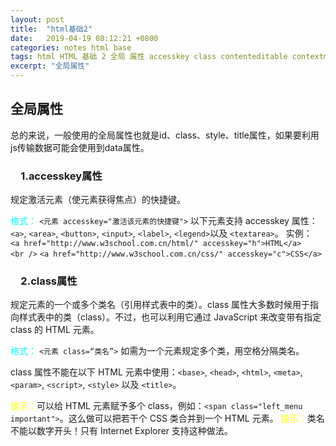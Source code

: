 ```yaml
---
layout: post
title:  "html基础2"
date:   2019-04-19 08:12:21 +0800
categories: notes html base
tags: html HTML 基础 2 全局 属性 accesskey class contenteditable contextmenu data dir draggable dropzone hidden id lang spellcheck style tabindex title tanslate
excerpt: "全局属性"
---
```


## 全局属性

总的来说，一般使用的全局属性也就是id、class、style、title属性，如果要利用js传输数据可能会使用到data属性。  

### &emsp;1.accesskey属性

规定激活元素（使元素获得焦点）的快捷键。  

<font color="aqua">格式：</font>
`<元素 accesskey="激活该元素的快捷键">`
以下元素支持 accesskey 属性：`<a>`, `<area>`, `<button>`, `<input>`, `<label>`, `<legend>`以及 `<textarea>`。
实例：`<a href="http://www.w3school.com.cn/html/" accesskey="h">HTML</a><br />`
`<a href="http://www.w3school.com.cn/css/" accesskey="c">CSS</a>`

### &emsp;2.class属性

规定元素的一个或多个类名（引用样式表中的类）。class 属性大多数时候用于指向样式表中的类（class）。不过，也可以利用它通过 JavaScript 来改变带有指定 class 的 HTML 元素。

<font color="aqua">格式：</font>
`<元素 class=“类名”>`
如需为一个元素规定多个类，用空格分隔类名。  

class 属性不能在以下 HTML 元素中使用：`<base>`, `<head>`, `<html>`, `<meta>`, `<param>`, `<script>`, `<style>` 以及 `<title>`。  

<font color="yellow">提示：</font>可以给 HTML 元素赋予多个 class，例如：`<span class="left_menu important">`。这么做可以把若干个 CSS 类合并到一个 HTML 元素。
<font color="yellow">提示：</font>类名不能以数字开头！只有 Internet Explorer 支持这种做法。  

实例：`<h1 class="intro">`

### &emsp;3.contenteditable属性

规定元素内容是否可编辑.如果元素未设置 contenteditable 属性，那么元素会从其父元素继承该属性。
<font color="aqua">格式：</font>
`<元素 contenteditable="true|false">`  

实例：`<p contenteditable="true">这是一个可编辑的段落。</p>`

### &emsp;4.contextmenu属性

规定 `<div>` 元素的上下文菜单。上下文菜单会在用户右键点击元素时出现。contextmenu 属性的值是要打开的 `<menu>` 元素的 id。
<font color="aqua">格式：</font>`<元素 contextmenu="菜单id">`

<font color="orange">注意：</font>目前只有 Firefox 支持 contextmenu 属性。

实例：  

```html
<div contextmenu="mymenu">
    <menu type="context" id="mymenu">
        <menuitem label="Refresh"></menuitem>
        <menuitem label="Twitter"></menuitem>
    </menu>
</div>
```

### &emsp;5.data-*属性

使用 data-* 属性来嵌入自定义数据。  

data-* 属性用于存储页面或应用程序的私有自定义数据。  

data-* 属性赋予我们在所有 HTML 元素上嵌入自定义 data 属性的能力。  

存储的（自定义）数据能够被页面的 JavaScript 中利用，以创建更好的用户体验（不进行 Ajax 调用或服务器端数据库查询）。  

data-* 属性包括两部分：属性名不应该包含任何大写字母，并且在前缀 "data-" 之后必须有至少一个字符。属性值可以是任意字符串。
用户代理会完全忽略前缀为 "data-" 的自定义属性。  

<font color="aqua">格式：</font>
`<元素 data-*="规定属性的值（以字符串）">`

实例：

```html
<ul>
    <li data-animal-type="鸟类">喜鹊</li>
    <li data-animal-type="鱼类">金枪鱼</li>
    <li data-animal-type="蜘蛛">蝇虎</li>
</ul>
```

### &emsp;6.dir属性

规定元素内容的文本方向。  

<font color="aqua">格式：</font>
`<元素 dir="ltr|rtl">`ltr：默认。从左向右的文本方向。rtl：从右向左的文本方向。  

dir 属性在以下标签中无效：`<base>`, `<br>`, `<frame>`, `<frameset>`, `<hr>`, `<iframe>`, `<param>` 以及 `<script>`。  

实例：`<p dir="rtl">Write this text right-to-left!</p>`

### &emsp;7.draggable属性

规定元素是否可以拖动，连接和图像默认是可以推动。  

<font color="aqua">格式：</font>
`<元素 draggable="true|false|auto">` true是可以，false是不可，auto是使用默认行为。  

实例：`<p draggable="true">这是一个可拖动的段落。</p>`

### &emsp;8.dropzone属性

拖动数据会产生被拖动数据的副本，基本不支持。  

<font color="aqua">格式：</font>
`<元素 dropzone="copy|move|link">` copy移动会复制，move移动会使数据移动到新位置，link移动数据会产生指向原始数据的连接。  

### &emsp;9.hidden属性

规定元素是否应该被显示，一般为显示。  
<font color="aqua">格式：</font>
`<元素 hidden>`  
在xhtml中必须为`<元素 hidden=”hidden”>`  

### &emsp;10.id属性  

规定元素唯一的id，且id不可以重复。可以用来作为连接锚或者引入CSS样式表。  
<font color="aqua">格式：</font>
`<元素 id=“id值”>`

### &emsp;11.lang属性  

规定元素显示语言。
<font color="aqua">格式：</font>
`<元素 lang=”语言码”>`  

lang 属性在以下标签中无效：`<base>`, `<br>`, `<frame>`, `<frameset>`, `<hr>`, `<iframe>`, `<param>` 以及 `<script>`。

### &emsp;12.spellcheck属性  

规定是否对元素进行拼写和语法检查。  
可以检查：`<input>` 元素中的文本值（非密码）、`<textarea>` 元素中的文本、可编辑元素中的文本。
<font color="aqua">格式：</font>
`<元素 spellcheck=”true|false”>`   

实例：`<p contenteditable="true" spellcheck="true">拼写检查的段落。</p>`

### &emsp;13.style属性

规定元素的行内样式（inline style）style 属性将覆盖任何全局的样式设定，例如在 `<style>` 标签或在外部样式表中规定的样式。  

<font color="aqua">格式：</font>
`<元素 style=”样式值”>` 不同样式由分号分隔  

实例：
`<h1 style="color:blue; text-align:center">This is a header</h1>`

### &emsp;14.tabindex属性

指定元素tab键顺序的链接。（当tab键用于导航时）

<font color="aqua">格式：</font>
`<元素 tabindex=”顺序”>` 1是第一个  

以下元素支持 tabindex 属性：`<a>`, `<area>`, `<button>`, `<input>`, `<object>`, `<select>` 以及 `<textarea>`。  

实例：

```html
<a href="http://www.w3school.com.cn/" tabindex="2">W3School</a>
<a href="http://www.google.com/" tabindex="1">Google</a>
<a href="http://www.microsoft.com/" tabindex="3">Microsoft</a>
```

### &emsp;15.title属性

规定关于元素的额外信息。这些信息通常会在鼠标移到元素上时显示一段工具提示文本（tooltip text）。

<font color="yellow">提示：</font>

title 属性常与 `<form>` 以及 `<a>` 元素一同使用，以提供关于输入格式和链接目标的信息。同时它也是 `<abbr>` 和 `<acronym>` 元素的必需属性。  

<font color="aqua">格式：</font>
`<元素 title=”值”>`

实例：`<abbr title="People's Republic of China">PRC</abbr> was founded in 1949.`

### &emsp;16.tanslate属性

规定是否应该翻译此元素内容
<font color="aqua">格式：</font>
`<元素 translate=”yes|no”>`
基本浏览器没有实现。
